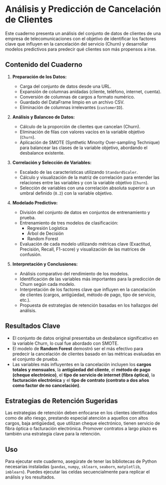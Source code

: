 # Análisis y Predicción de Cancelación de Clientes

Este cuaderno presenta un análisis del conjunto de datos de clientes de una empresa de telecomunicaciones con el objetivo de identificar los factores clave que influyen en la cancelación del servicio (Churn) y desarrollar modelos predictivos para predecir qué clientes son más propensos a irse.

## Contenido del Cuaderno

1.  **Preparación de los Datos:**
    *   Carga del conjunto de datos desde una URL.
    *   Expansión de columnas anidadas (cliente, teléfono, internet, cuenta).
    *   Conversión de columnas de cargos a formato numérico.
    *   Guardado del DataFrame limpio en un archivo CSV.
    *   Eliminación de columnas irrelevantes (`customerID`).

2.  **Análisis y Balanceo de Datos:**
    *   Cálculo de la proporción de clientes que cancelan (Churn).
    *   Eliminación de filas con valores vacíos en la variable objetivo (`Churn`).
    *   Aplicación de SMOTE (Synthetic Minority Over-sampling Technique) para balancear las clases de la variable objetivo, abordando el desbalance existente.

3.  **Correlación y Selección de Variables:**
    *   Escalado de las características utilizando `StandardScaler`.
    *   Cálculo y visualización de la matriz de correlación para entender las relaciones entre las variables y con la variable objetivo (`Churn`).
    *   Selección de variables con una correlación absoluta superior a un umbral definido (`0.2`) con la variable objetivo.

4.  **Modelado Predictivo:**
    *   División del conjunto de datos en conjuntos de entrenamiento y prueba.
    *   Entrenamiento de tres modelos de clasificación:
        *   Regresión Logística
        *   Árbol de Decisión
        *   Random Forest
    *   Evaluación de cada modelo utilizando métricas clave (Exactitud, Precisión, Recall, F1-score) y visualización de las matrices de confusión.

5.  **Interpretación y Conclusiones:**
    *   Análisis comparativo del rendimiento de los modelos.
    *   Identificación de las variables más importantes para la predicción de Churn según cada modelo.
    *   Interpretación de los factores clave que influyen en la cancelación de clientes (cargos, antigüedad, método de pago, tipo de servicio, etc.).
    *   Propuesta de estrategias de retención basadas en los hallazgos del análisis.

## Resultados Clave

*   El conjunto de datos original presentaba un desbalance significativo en la variable Churn, lo cual fue abordado con SMOTE.
*   El modelo de **Random Forest** demostró ser el más efectivo para predecir la cancelación de clientes basado en las métricas evaluadas en el conjunto de prueba.
*   Las variables más influyentes en la cancelación incluyen los **cargos totales y mensuales**, la **antigüedad del cliente**, el **método de pago (cheque electrónico)**, el **tipo de servicio de internet (fibra óptica)**, la **facturación electrónica** y el **tipo de contrato (contrato a dos años como factor de no cancelación)**.

## Estrategias de Retención Sugeridas

Las estrategias de retención deben enfocarse en los clientes identificados como de alto riesgo, prestando especial atención a aquellos con altos cargos, baja antigüedad, que utilizan cheque electrónico, tienen servicio de fibra óptica o facturación electrónica. Promover contratos a largo plazo es también una estrategia clave para la retención.

## Uso

Para ejecutar este cuaderno, asegúrate de tener las bibliotecas de Python necesarias instaladas (`pandas`, `numpy`, `sklearn`, `seaborn`, `matplotlib`, `imblearn`). Puedes ejecutar las celdas secuencialmente para replicar el análisis y los resultados.